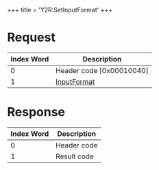 +++
title = 'Y2R:SetInputFormat'
+++

# Request

| Index Word | Description                                           |
|------------|-------------------------------------------------------|
| 0          | Header code \[0x00010040\]                            |
| 1          | [InputFormat](Camera_Services#inputformat "wikilink") |

# Response

| Index Word | Description |
|------------|-------------|
| 0          | Header code |
| 1          | Result code |
